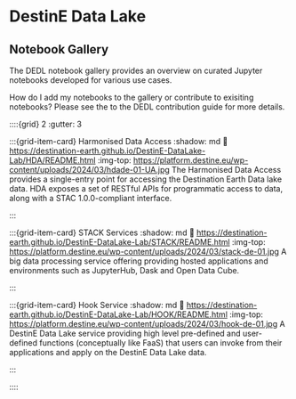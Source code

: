# DestinE Data Lake
## Notebook Gallery

The DEDL notebook gallery provides an overview on curated Jupyter notebooks developed for various use cases.

How do I add my notebooks to the gallery or contribute to exisiting notebooks? Please see the to the DEDL contribution guide for more details.
 

::::{grid} 2
:gutter: 3

:::{grid-item-card} Harmonised Data Access
:shadow: md
:link: https://destination-earth.github.io/DestinE-DataLake-Lab/HDA/README.html
:img-top: https://platform.destine.eu/wp-content/uploads/2024/03/hdade-01-UA.jpg
The Harmonised Data Access provides a single-entry point for accessing 
the Destination Earth Data lake data. HDA exposes a set of RESTful APIs 
for programmatic access to data, along with a STAC 1.0.0-compliant interface.

:::


:::{grid-item-card} STACK Services
:shadow: md
:link: https://destination-earth.github.io/DestinE-DataLake-Lab/STACK/README.html
:img-top: https://platform.destine.eu/wp-content/uploads/2024/03/stack-de-01.jpg
A big data processing service offering providing hosted applications and environments 
such as JupyterHub, Dask and Open Data Cube.

:::


:::{grid-item-card} Hook Service
:shadow: md
:link: https://destination-earth.github.io/DestinE-DataLake-Lab/HOOK/README.html
:img-top: https://platform.destine.eu/wp-content/uploads/2024/03/hook-de-01.jpg
A DestinE Data Lake service providing high level pre-defined and user-defined 
functions (conceptually like FaaS) that users can invoke from their applications 
and apply on the DestinE Data Lake data.

:::

::::

